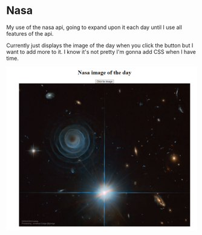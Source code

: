 # Nasa
My use of the nasa api, going to expand upon it each day until I use all features of the api.

Currently just displays the image of the day when you click the button but I want to add more to it.
I know it's not pretty I'm gonna add CSS when I have time.

![Screenshot](d4cfef2cd0da064b71ffae558cf3410a.png)
